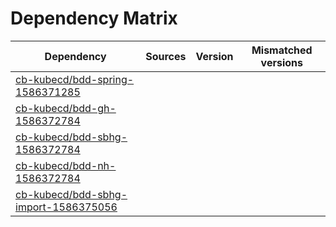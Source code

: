 # Dependency Matrix

Dependency | Sources | Version | Mismatched versions
---------- | ------- | ------- | -------------------
[cb-kubecd/bdd-spring-1586371285](https://github.com/cb-kubecd/bdd-spring-1586371285.git) |  | []() | 
[cb-kubecd/bdd-gh-1586372784](https://github.com/cb-kubecd/bdd-gh-1586372784.git) |  | []() | 
[cb-kubecd/bdd-sbhg-1586372784](https://github.com/cb-kubecd/bdd-sbhg-1586372784.git) |  | []() | 
[cb-kubecd/bdd-nh-1586372784](https://github.com/cb-kubecd/bdd-nh-1586372784.git) |  | []() | 
[cb-kubecd/bdd-sbhg-import-1586375056](https://github.com/cb-kubecd/bdd-sbhg-import-1586375056.git) |  | []() | 
